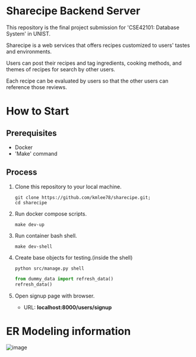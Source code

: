 # Sharecipe Backend Server

This repository is the final project submission for 'CSE42101: Database System' in UNIST.

Sharecipe is a web services that offers recipes customized to users' tastes and environments.

Users can post their recipes and tag ingredients, cooking methods, and themes of recipes for search by other users.

Each recipe can be evaluated by users so that the other users can reference those reviews.

# How to Start

## Prerequisites

- Docker
- 'Make' command

## Process

1. Clone this repository to your local machine.

   ```shell
   git clone https://github.com/kmlee78/sharecipe.git;
   cd sharecipe
   ```

2. Run docker compose scripts.
   ```shell
   make dev-up
   ```
3. Run container bash shell.
   ```shell
   make dev-shell
   ```
4. Create base objects for testing.(inside the shell)
   ```shell
   python src/manage.py shell
   ```
   ```python
   from dummy_data import refresh_data()
   refresh_data()
   ```
5. Open signup page with browser.

   - URL: **localhost:8000/users/signup**

# ER Modeling information
![image](https://user-images.githubusercontent.com/41867381/144742308-18b1d702-03f8-4302-b52b-c74ecec2cc0f.png)

